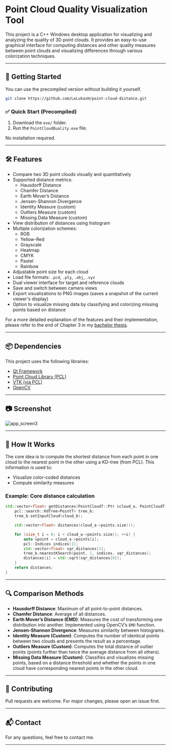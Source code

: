 # Point Cloud Quality Visualization Tool

This project is a C++ Windows desktop application for visualizing and analyzing the quality of 3D point clouds. It provides an easy-to-use graphical interface for computing distances and other quality measures between point clouds and visualizing differences through various colorization techniques.

---

## 🚀 Getting Started

You can use the precompiled version without building it yourself.

```bash
git clone https://github.com/LeLukasH/point-cloud-distance.git
```

### ✅ Quick Start (Precompiled)

1. Download the `exe/` folder.
2. Run the `PointCloudQuality.exe` file.

No installation required.

---

## 🛠 Features

- Compare two 3D point clouds visually and quantitatively
- Supported distance metrics:
  - Hausdorff Distance
  - Chamfer Distance
  - Earth Mover’s Distance
  - Jensen-Shannon Divergence
  - Identity Measure (custom)
  - Outliers Measure (custom)
  - Missing Data Measure (custom)
- View distribution of distances using histogram
- Multiple colorization schemes:
  - RGB
  - Yellow-Red
  - Grayscale
  - Heatmap
  - CMYK
  - Pastel
  - Rainbow
- Adjustable point size for each cloud
- Load file formats: `.pcd`, `.ply`, `.obj`, `.xyz`
- Dual viewer interface for target and reference clouds
- Save and switch between camera views
- Export visualizations to PNG images (saves a snapshot of the current viewer's display)
- Option to visualize missing data by classifying and colorizing missing points based on distance

For a more detailed explanation of the features and their implementation, please refer to the end of Chapter 3 in my [bachelor thesis](path-to-bachelor-thesis.pdf).

---

## 📦 Dependencies

This project uses the following libraries:

- [Qt Framework](https://www.qt.io/)
- [Point Cloud Library (PCL)](https://pointclouds.org/)
- [VTK (via PCL)](https://vtk.org/)
- [OpenCV](https://opencv.org/)

---

## 📷 Screenshot
![app_screen3](https://github.com/user-attachments/assets/d344cd11-833a-4127-820d-26294cd22ad4)

---

## 🧠 How It Works

The core idea is to compute the shortest distance from each point in one cloud to the nearest point in the other using a KD-tree (from PCL). This information is used to:
- Visualize color-coded distances
- Compute similarity measures

### Example: Core distance calculation

```cpp
std::vector<float> getDistances(PointCloudT::Ptr &cloud_a, PointCloudT::Ptr &cloud_b) {
    pcl::search::KdTree<PointT> tree_b;
    tree_b.setInputCloud(cloud_b);

    std::vector<float> distances(cloud_a->points.size());

    for (size_t i = 0; i < cloud_a->points.size(); ++i) {
        auto &point = cloud_a->points[i];
        pcl::Indices indices(1);
        std::vector<float> sqr_distances(1);
        tree_b.nearestKSearch(point, 1, indices, sqr_distances);
        distances[i] = std::sqrt(sqr_distances[0]);
    }
    return distances;
}
```

---

## 🔍 Comparison Methods

- **Hausdorff Distance**: Maximum of all point-to-point distances.
- **Chamfer Distance**: Average of all distances.
- **Earth Mover’s Distance (EMD)**: Measures the cost of transforming one distribution into another. Implemented using OpenCV’s `EMD` function.
- **Jensen-Shannon Divergence**: Measures similarity between histograms.
- **Identity Measure (Custom)**: Computes the number of identical points between two clouds and presents the result as a percentage.
- **Outliers Measure (Custom)**: Computes the total distance of outlier points (points further than twice the average distance from all others).
- **Missing Data Measure (Custom)**: Classifies and visualizes missing points, based on a distance threshold and whether the points in one cloud have corresponding nearest points in the other cloud.

---

## 🤝 Contributing

Pull requests are welcome. For major changes, please open an issue first.

---

## 📬 Contact

For any questions, feel free to contact me.

---
